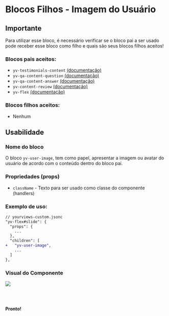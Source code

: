 # Blocos Filhos - Imagem do Usuário

## Importante

Para utilizar esse bloco, é necessário verificar se o bloco pai a ser usado pode receber esse bloco como filho e quais são seus blocos filhos aceitos!

### Blocos pais aceitos:

 - `yv-testimonials-content` [(documentação)](https://github.com/yourviewsbyhiplatform/documentacoes/blob/master/Blocos%20Filhos%20-%20Conte%C3%BAdo%20Testemunhos.md)
 - `yv-qa-content-question` [(documentação)](#)
 - `yv-qa-content-answer` [(documentação)](#)
 - `yv-content-review` [(documentação)](#)
 - `yv-flex` [(documentação)](https://github.com/yourviewsbyhiplatform/documentacoes/blob/master/Blocos%20Filhos%20-%20Flex%20Box.md)

### Blocos filhos aceitos:

- Nenhum
 
## Usabilidade

### Nome do bloco

O bloco `yv-user-image`, tem como papel, apresentar a imagem ou avatar do usuário de acordo com o conteúdo dentro do bloco pai.

### Propriedades (props)

 - `className` - Texto para ser usado como classe do componente (handlers)

### Exemplo de uso:

```diff
// yourviews-custom.jsonc
"yv-flex#slide": {
  "props": {
    ...
  },
  "children": [
+   "yv-user-image",
    ...
  ]
},
```

### Visual do Componente
![](https://i.imgur.com/qT0MoxK.png)

<br>
<br>

**Pronto!**

<!--stackedit_data:
eyJoaXN0b3J5IjpbMjA0OTg1MTQ1NV19
-->